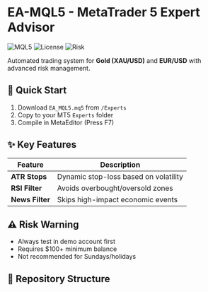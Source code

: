 # EA-MQL5 - MetaTrader 5 Expert Advisor

![MQL5](https://img.shields.io/badge/Platform-MetaTrader%205-blue)
![License](https://img.shields.io/badge/License-MIT-green)
![Risk](https://img.shields.io/badge/Risk-High-red)

Automated trading system for **Gold (XAU/USD)** and **EUR/USD** with advanced risk management.

## 📌 Quick Start
1. Download `EA_MQL5.mq5` from `/Experts`
2. Copy to your MT5 `Experts` folder
3. Compile in MetaEditor (Press F7)

## ✨ Key Features
| Feature | Description |
|---------|-------------|
| **ATR Stops** | Dynamic stop-loss based on volatility |
| **RSI Filter** | Avoids overbought/oversold zones |
| **News Filter** | Skips high-impact economic events |

## ⚠️ Risk Warning
- Always test in demo account first
- Requires $100+ minimum balance
- Not recommended for Sundays/holidays

## 📂 Repository Structure
